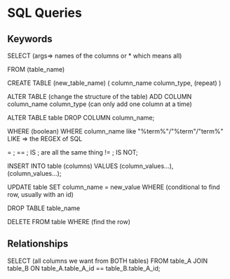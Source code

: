 # SQL Queries


## Keywords

SELECT (args=> names of the columns or * which means all)

FROM  (table_name)

CREATE TABLE <IF NOT EXISTS> (new_table_name) (
  column_name column_type, (repeat)
)

<!-- CHANGE SCHEMA OF TABLE -->
ALTER TABLE (change the structure of the table)
ADD COLUMN column_name column_type (can only add one column at a time)

ALTER TABLE table
DROP COLUMN column_name;


WHERE (boolean) 
WHERE column_name like "%term%"/"%term"/"term%"
LIKE => the REGEX of SQL

=   ; == ; IS ; are all the same thing
!=  ; IS NOT; 

<!-- ADDING TO THE db -->

INSERT INTO table (columns)
VALUES (column_values...), (column_values...);

<!-- UPDATING a row in the db -->
UPDATE table
SET column_name = new_value
WHERE (conditional to find row, usually with an id)

<!-- DELETE -->
DROP TABLE table_name

<!-- DELETE a row -->
DELETE FROM table WHERE (find the row)


## Relationships


SELECT (all columns we want from BOTH tables)
FROM table_A
JOIN table_B
ON table_A.table_A_id == table_B.table_A_id;